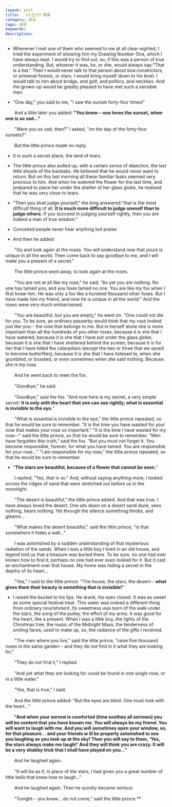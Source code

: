 ```yaml
---
layout: post
title:  《小王子》摘录
category: 阅读
tags: 阅读
keywords: 
description: 
---
```


* Whenever I met one of them who seemed to me at all clear-sighted, I tried the experiment of showing him my Drawing Number One, which I have always kept. I would try to find out, so, if this was a person of true understanding. But, whoever it 
was, he, or she, would always say:"That is a hat." Then I would never talk to that person about boa constrictors, or primeval forests, or stars. I would bring myself down to his level. I would talk to him about bridge, and golf, and politics, and neckties. And the grown-up would be greatly pleased to have met such a sensible man. 

* "One day," you said to me, "I saw the sunset forty-four times!"   

 　　And a little later you added: **"You know-- one loves the sunset, when one is so sad..."**

　　"Were you so sad, then?" I asked, "on the day of the forty-four sunsets?" 

　　But the little prince made no reply.    

* It is such a secret place, the land of tears.

* The little prince also pulled up, with a certain sense of dejection, the last little 
shoots of the baobabs. He believed that he would never want to return. But on this 
last morning all these familiar tasks seemed very precious to him. And when he 
watered the flower for the last time, and prepared to place her under the shelter of 
her glass globe, he realised that he was very close to tears.

* "Then you shall judge yourself," the king answered."that is the most difficult thing of all. **It is much more difficult to judge oneself than to judge others.** If you 
succeed in judging yourself rightly, then you are indeed a man of true wisdom." 

* Conceited people never hear anything 
but praise. 

* And then he added: 

　　"Go and look again at the roses. You will understand now that yours is unique 
in all the world. Then come back to say goodbye to me, and I will make you a 
present of a secret." 

　　The little prince went away, to look again at the roses. 

　　"You are not at all like my rose," he said. "As yet you are nothing. No one has 
tamed you, and you have tamed no one. You are like my fox when I first knew him. 
He was only a fox like a hundred thousand other foxes. But I have made him my 
friend, and now he is unique in all the world." 
And the roses were very much embarrassed. 

　　"You are beautiful, but you are empty," he went on. "One could not die for you. 
To be sure, an ordinary passerby would think that my rose looked just like you-- the 
rose that belongs to me. But in herself alone she is more important than all the 
hundreds of you other roses: because it is she that I have watered; because it is she 
that I have put under the glass globe; because it is she that I have sheltered behind 
the screen; because it is for her that I have killed the caterpillars (except the two or 
three that we saved to become butterflies); because it is she that I have listened to, 
when she grumbled, or boasted, or even sometimes when she said nothing. Because 
she is my rose. 

　　And he went back to meet the fox. 

　　"Goodbye," he said. 

　　"Goodbye," said the fox. "And now here is my secret, a very simple secret: **It is 
only with the heart that one can see rightly; what is essential is invisible to the eye.**" 

　　"What is essential is invisible to the eye," the little prince repeated, so that he 
would be sure to remember. 
"It is the time you have wasted for your rose that makes your rose so 
important." 
"It is the time I have wasted for my rose--" said the little prince, so that he 
would be sure to remember. 
"Men have forgotten this truth," said the fox. "But you must not forget it. You 
become responsible, forever, for what you have tamed. You are responsible for your 
rose..." 
"I am responsible for my rose," the little prince repeated, so that he would be 
sure to remember. 

* "**The stars are beautiful, because of a flower that cannot be seen.**" 

　　I replied, "Yes, that is so." And, without saying anything more, I looked across the ridges of sand that were stretched out before us in the moonlight.
 
　　"The desert is beautiful," the little prince added. 
And that was true. I have always loved the desert. One sits down on a desert 
sand dune, sees nothing, hears nothing. Yet through the silence something throbs, 
and gleams... 

　　"What makes the desert beautiful," said the little prince, "is that somewhere it 
hides a well..." 

　　I was astonished by a sudden understanding of that mysterious radiation of the 
sands. When I was a little boy I lived in an old house, and legend told us that a 
treasure was buried there. To be sure, no one had ever known how to find it; perhaps 
no one had ever even looked for it. But it cast an enchantment over that house. My 
home was hiding a secret in the depths of its heart... 

　　"Yes," I said to the little prince. "The house, the stars, the desert-- **what gives 
them their beauty is something that is invisible!**" 

* I raised the bucket to his lips. He drank, his eyes closed. It was as sweet as 
some special festival treat. This water was indeed a different thing from ordinary 
nourishment. Its sweetness was born of the walk under the stars, the song of the 
pulley, the effort of my arms. It was good for the heart, like a present. When I was a 
little boy, the lights of the Christmas tree, the music of the Midnight Mass, the 
tenderness of smiling faces, used to make up, so, the radiance of the gifts I received. 

　　"The men where you live," said the little prince, "raise five thousand roses in 
the same garden-- and they do not find in it what they are looking for." 

　　"They do not find it," I replied. 

　　"And yet what they are looking for could be found in one single rose, or in a 
little water." 

　　"Yes, that is true," I said. 

　　And the little prince added: 
"But the eyes are blind. One must look with the heart..."

　　**"And when your sorrow is comforted (time soothes all sorrows) you will be 
content that you have known me. You will always be my friend. You will want to 
laugh with me. And you will sometimes open your window, so, for that pleasure... 
and your friends w ill be properly astonished to see you laughing as you look up at 
the sky! Then you will say to them, ‘Yes, the stars always make me laugh!‘ And they 
will think you are crazy. It will be a very shabby trick that I shall have played on 
you..."**

　　And he laughed again. 

　　"It will be as if, in place of the stars, I had given you a great number of little 
bells that knew how to laugh..."
 
　　And he laughed again. Then he quickly became serious:
 
　　"Tonight-- you know... do not come," said the little prince.**  